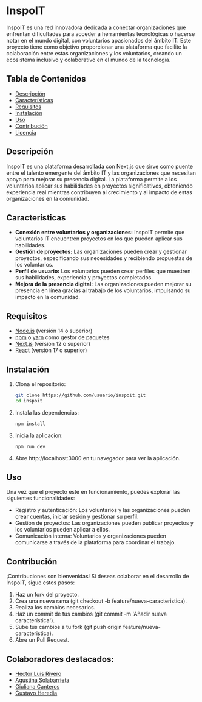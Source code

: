 # InspoIT

InspoIT es una red innovadora dedicada a conectar organizaciones que enfrentan dificultades para acceder a herramientas tecnológicas o hacerse notar en el mundo digital, con voluntarios apasionados del ámbito IT. Este proyecto tiene como objetivo proporcionar una plataforma que facilite la colaboración entre estas organizaciones y los voluntarios, creando un ecosistema inclusivo y colaborativo en el mundo de la tecnología.

## Tabla de Contenidos

- [Descripción](#descripción)
- [Características](#características)
- [Requisitos](#requisitos)
- [Instalación](#instalación)
- [Uso](#uso)
- [Contribución](#contribución)
- [Licencia](#licencia)

## Descripción

InspoIT es una plataforma desarrollada con Next.js que sirve como puente entre el talento emergente del ámbito IT y las organizaciones que necesitan apoyo para mejorar su presencia digital. La plataforma permite a los voluntarios aplicar sus habilidades en proyectos significativos, obteniendo experiencia real mientras contribuyen al crecimiento y al impacto de estas organizaciones en la comunidad.

## Características

- **Conexión entre voluntarios y organizaciones:** InspoIT permite que voluntarios IT encuentren proyectos en los que pueden aplicar sus habilidades.
- **Gestión de proyectos:** Las organizaciones pueden crear y gestionar proyectos, especificando sus necesidades y recibiendo propuestas de los voluntarios.
- **Perfil de usuario:** Los voluntarios pueden crear perfiles que muestren sus habilidades, experiencia y proyectos completados.
- **Mejora de la presencia digital:** Las organizaciones pueden mejorar su presencia en línea gracias al trabajo de los voluntarios, impulsando su impacto en la comunidad.

## Requisitos

- [Node.js](https://nodejs.org/) (versión 14 o superior)
- [npm](https://www.npmjs.com/) o [yarn](https://yarnpkg.com/) como gestor de paquetes
- [Next.js](https://nextjs.org/) (versión 12 o superior)
- [React](https://reactjs.org/) (versión 17 o superior)

## Instalación

1. Clona el repositorio:

   ```bash
   git clone https://github.com/usuario/inspoit.git
   cd inspoit

2. Instala las dependencias:

   ```bash
   npm install

3. Inicia la aplicacion:

   ```bash
   npm run dev

4. Abre http://localhost:3000 en tu navegador para ver la aplicación.

## Uso
Una vez que el proyecto esté en funcionamiento, puedes explorar las siguientes funcionalidades:

- Registro y autenticación: Los voluntarios y las organizaciones pueden crear cuentas, iniciar sesión y gestionar su perfil.
- Gestión de proyectos: Las organizaciones pueden publicar proyectos y los voluntarios pueden aplicar a ellos.
- Comunicación interna: Voluntarios y organizaciones pueden comunicarse a través de la plataforma para coordinar el trabajo.

## Contribución
¡Contribuciones son bienvenidas! Si deseas colaborar en el desarrollo de InspoIT, sigue estos pasos:

1. Haz un fork del proyecto.
2. Crea una nueva rama (git checkout -b feature/nueva-caracteristica).
3. Realiza los cambios necesarios.
4. Haz un commit de tus cambios (git commit -m 'Añadir nueva característica').
5. Sube tus cambios a tu fork (git push origin feature/nueva-caracteristica).
6. Abre un Pull Request.

## Colaboradores destacados:
 - [Hector Luis Rivero](https://github.com/hlrivero18) 
 - [Agustina Solabarrieta](https://github.com/hlrivero18)
 - [Giuliana Canteros](https://github.com/hlrivero18)
 - [Gustavo Heredia](https://github.com/hlrivero18) 

 

